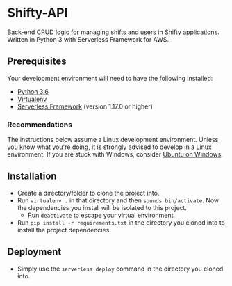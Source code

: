# Shifty-API
Back-end CRUD logic for managing shifts and users in Shifty applications. Written in Python 3 with 
Serverless Framework for AWS.
## Prerequisites
Your development environment will need to have the following installed:
- [Python 3.6](https://www.python.org/downloads/)
- [Virtualenv](https://virtualenv.pypa.io/en/latest/)
- [Serverless Framework](https://serverless.com/framework/) (version 1.17.0 or higher)
### Recommendations
The instructions below assume a Linux development environment. Unless you know what you're doing,
it is strongly advised to develop in a Linux environment.
   If you are stuck with Windows, consider [Ubuntu on Windows](https://msdn.microsoft.com/en-us/commandline/wsl/about).
## Installation
- Create a directory/folder to clone the project into.
- Run `virtualenv .` in that directory and then `sounds bin/activate`. Now the dependencies 
you install will be isolated to this project.
  - Run `deactivate` to escape your virtual environment.
- Run `pip install -r requirements.txt` in the directory you cloned into to install the 
project dependencies.
## Deployment
- Simply use the `serverless deploy` command in the directory you cloned into. 